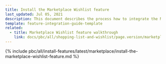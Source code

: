 ```yaml
---
title: Install the Marketplace Wishlist feature
last_updated: Jul 05, 2021
description: This document describes the process how to integrate the Marketplace wishlist feature into a Spryker project.
template: feature-integration-guide-template
related:
  - title: Marketplace Wishlist feature walkthrough
    link: docs/pbc/all/shopping-list-and-wishlist/page.version/marketplace/marketplace-wishlist-feature-overview.html
---
```


{% include pbc/all/install-features/latest/marketplace/install-the-marketplace-wishlist-feature.md %} <!-- To edit, see /_includes/pbc/all/install-features/202311.0/marketplace/install-the-marketplace-wishlist-feature.md -->
